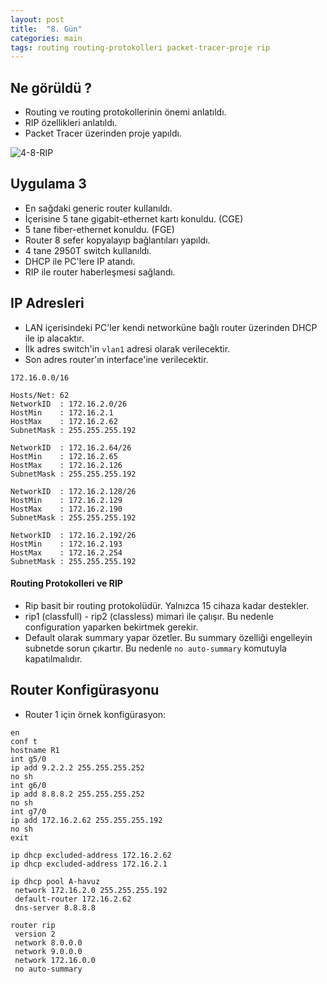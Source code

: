 ```yaml
---
layout: post
title:  "8. Gün"
categories: main
tags: routing routing-protokolleri packet-tracer-proje rip
---
```


## Ne görüldü ?
* Routing ve routing protokollerinin önemi anlatıldı.
* RIP özellikleri anlatıldı.
* Packet Tracer üzerinden proje yapıldı.

![4-8-RIP](https://raw.githubusercontent.com/acsariyildiz/Notes/master/Network/img/4-8-RIP.PNG)

## Uygulama 3
* En sağdaki generic router kullanıldı.
* İçerisine 5 tane gigabit-ethernet kartı konuldu. (CGE)
* 5 tane fiber-ethernet konuldu. (FGE)
* Router 8 sefer kopyalayıp bağlantıları yapıldı.
* 4 tane 2950T switch kullanıldı.
* DHCP ile PC'lere IP atandı.
* RIP ile router haberleşmesi sağlandı.

## IP Adresleri
* LAN içerisindeki PC'ler kendi networküne bağlı router üzerinden DHCP ile ip alacaktır.
* İlk adres switch'in `vlan1` adresi olarak verilecektir.
* Son adres router'ın interface'ine verilecektir.
```
172.16.0.0/16

Hosts/Net: 62   
NetworkID  : 172.16.2.0/26
HostMin    : 172.16.2.1 
HostMax    : 172.16.2.62  
SubnetMask : 255.255.255.192 
  
NetworkID  : 172.16.2.64/26 
HostMin    : 172.16.2.65 
HostMax    : 172.16.2.126 
SubnetMask : 255.255.255.192 

NetworkID  : 172.16.2.128/26 
HostMin    : 172.16.2.129 
HostMax    : 172.16.2.190 
SubnetMask : 255.255.255.192
  
NetworkID  : 172.16.2.192/26 
HostMin    : 172.16.2.193 
HostMax    : 172.16.2.254 
SubnetMask : 255.255.255.192
```

#### Routing Protokolleri ve RIP
* Rip basit bir routing protokolüdür. Yalnızca 15 cihaza kadar destekler.
* rip1 (classfull) - rip2 (classless) mimari ile çalışır. Bu nedenle configuration yaparken bekirtmek gerekir.
* Default olarak summary yapar özetler. Bu summary özelliği engelleyin subnetde sorun çıkartır. Bu nedenle `no auto-summary` komutuyla kapatılmalıdır.

## Router Konfigürasyonu
* Router 1 için örnek konfigürasyon:

```
en
conf t
hostname R1
int g5/0
ip add 9.2.2.2 255.255.255.252
no sh
int g6/0
ip add 8.8.8.2 255.255.255.252
no sh
int g7/0
ip add 172.16.2.62 255.255.255.192
no sh
exit

ip dhcp excluded-address 172.16.2.62
ip dhcp excluded-address 172.16.2.1

ip dhcp pool A-havuz
 network 172.16.2.0 255.255.255.192
 default-router 172.16.2.62
 dns-server 8.8.8.8

router rip
 version 2
 network 8.0.0.0
 network 9.0.0.0
 network 172.16.0.0
 no auto-summary

```

